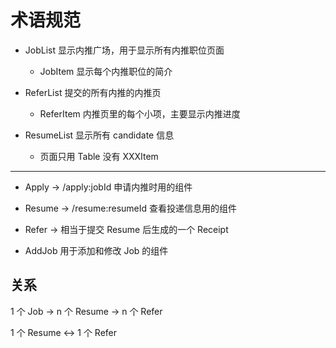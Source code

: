 # 术语规范

* JobList 显示内推广场，用于显示所有内推职位页面
    * JobItem 显示每个内推职位的简介
    
* ReferList 提交的所有内推的内推页
    * ReferItem 内推页里的每个小项，主要显示内推进度
    
* ResumeList 显示所有 candidate 信息
    * 页面只用 Table 没有 XXXItem

---
    
* Apply -> /apply:jobId 申请内推时用的组件

* Resume -> /resume:resumeId 查看投递信息用的组件

* Refer -> 相当于提交 Resume 后生成的一个 Receipt

* AddJob 用于添加和修改 Job 的组件

## 关系

1 个 Job -> n 个 Resume -> n 个 Refer

1 个 Resume <-> 1 个 Refer

